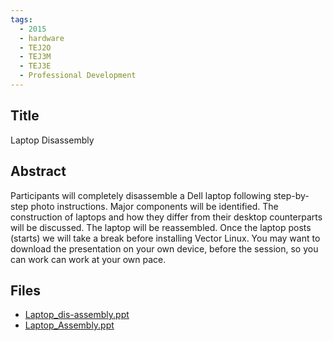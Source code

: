 ```yaml
---
tags:
  - 2015
  - hardware
  - TEJ2O
  - TEJ3M
  - TEJ3E
  - Professional Development
---
```

    
## Title

Laptop Disassembly

## Abstract

Participants will completely disassemble a Dell laptop following step-by-step photo instructions. Major components will be identified. The construction of laptops and how they differ from their desktop counterparts will be discussed. The laptop will be reassembled. Once the laptop posts (starts) we will take a break before installing Vector Linux. You may want to download the presentation on your own device, before the session, so you can work can work at your own pace.

## Files

- [Laptop_dis-assembly.ppt](resources/2015/Robert_Ceccato/Laptop_dis-assembly.ppt)
- [Laptop_Assembly.ppt](resources/2015/Robert_Ceccato/Laptop_Assembly.ppt)
